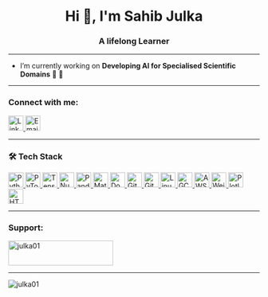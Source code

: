 <h1 align="center">Hi 👋, I'm Sahib Julka</h1>
<h3 align="center">A lifelong Learner</h3>

---

- I’m currently working on **Developing AI for Specialised Scientific Domains** 🔭 🩻

---

<h3 align="left">Connect with me:</h3>
<p align="left">
  <a href="https://www.linkedin.com/in/julka01/" target="_blank">
    <img src="https://cdn.jsdelivr.net/gh/devicons/devicon/icons/linkedin/linkedin-original.svg" alt="LinkedIn" height="30" width="30" />
  </a>
  <a href="mailto:sahib.julka@uni-passau.de" target="_blank">
    <img src="https://img.icons8.com/fluency/48/000000/new-post.png" alt="Email" height="30" width="30" />
  </a>
</p>

---
<h3 align="left">🛠️ Tech Stack</h3>
<p align="left">
  <!-- Core Languages & Libraries -->
  <a href="https://www.python.org/" target="_blank">
    <img src="https://cdn.jsdelivr.net/gh/devicons/devicon/icons/python/python-original.svg" height="30" width="30" alt="Python" />
  </a>
  <a href="https://pytorch.org/" target="_blank">
    <img src="https://cdn.jsdelivr.net/gh/devicons/devicon/icons/pytorch/pytorch-original.svg" height="30" width="30" alt="PyTorch" />
  </a>
  <a href="https://www.tensorflow.org/" target="_blank">
    <img src="https://cdn.jsdelivr.net/gh/devicons/devicon/icons/tensorflow/tensorflow-original.svg" height="30" width="30" alt="TensorFlow" />
  </a>
  <a href="https://numpy.org/" target="_blank">
    <img src="https://cdn.jsdelivr.net/gh/devicons/devicon/icons/numpy/numpy-original.svg" height="30" width="30" alt="NumPy" />
  </a>
  <a href="https://pandas.pydata.org/" target="_blank">
    <img src="https://cdn.jsdelivr.net/gh/devicons/devicon/icons/pandas/pandas-original.svg" height="30" width="30" alt="Pandas" />
  </a>
  <a href="https://matplotlib.org/" target="_blank">
    <img src="https://cdn.jsdelivr.net/gh/devicons/devicon/icons/matplotlib/matplotlib-original.svg" height="30" width="30" alt="Matplotlib" />
  </a>

  <!-- DevOps & Infrastructure -->
  <a href="https://www.docker.com/" target="_blank">
    <img src="https://cdn.jsdelivr.net/gh/devicons/devicon/icons/docker/docker-original.svg" height="30" width="30" alt="Docker" />
  </a>
  <a href="https://github.com/" target="_blank">
    <img src="https://cdn.jsdelivr.net/gh/devicons/devicon/icons/github/github-original.svg" height="30" width="30" alt="GitHub" />
  </a>
  <a href="https://git-scm.com/" target="_blank">
    <img src="https://cdn.jsdelivr.net/gh/devicons/devicon/icons/git/git-original.svg" height="30" width="30" alt="Git" />
  </a>
  <a href="https://www.kernel.org/" target="_blank">
    <img src="https://cdn.jsdelivr.net/gh/devicons/devicon/icons/linux/linux-original.svg" height="30" width="30" alt="Linux" />
  </a>

  <!-- Cloud & Experiment Tracking -->
  <a href="https://cloud.google.com/" target="_blank">
    <img src="https://cdn.jsdelivr.net/gh/devicons/devicon/icons/googlecloud/googlecloud-original.svg" height="30" width="30" alt="GCP" />
  </a>
  <a href="https://aws.amazon.com/" target="_blank">
    <img src="https://cdn.jsdelivr.net/gh/devicons/devicon/icons/amazonwebservices/amazonwebservices-original.svg" height="30" width="30" alt="AWS" />
  </a>
  <a href="https://www.wandb.com/" target="_blank">
    <img src="https://img.shields.io/badge/W%26B-FFBE00?logo=Weights%20%26%20Biases&logoColor=black" height="30" alt="Weights & Biases"/>
  </a>

  <!-- Visualisation & Frontend (optional if relevant) -->
  <a href="https://plotly.com/" target="_blank">
    <img src="https://cdn.jsdelivr.net/gh/devicons/devicon/icons/plotly/plotly-original.svg" height="30" width="30" alt="Plotly" />
  </a>
  <a href="https://developer.mozilla.org/en-US/docs/Web/HTML" target="_blank">
    <img src="https://cdn.jsdelivr.net/gh/devicons/devicon/icons/html5/html5-original.svg" height="30" width="30" alt="HTML5" />
  </a>
</p>

---

<h3 align="left">Support:</h3>
<p>
  <a href="https://ko-fi.com/julka01" target="_blank">
    <img src="https://cdn.ko-fi.com/cdn/kofi3.png?v=3" height="50" width="210" alt="julka01" />
  </a>
</p>

---

<p>
  <img align="left" src="https://github-readme-stats.vercel.app/api/top-langs?username=julka01&show_icons=true&locale=en&layout=compact" alt="julka01" />
</p>



